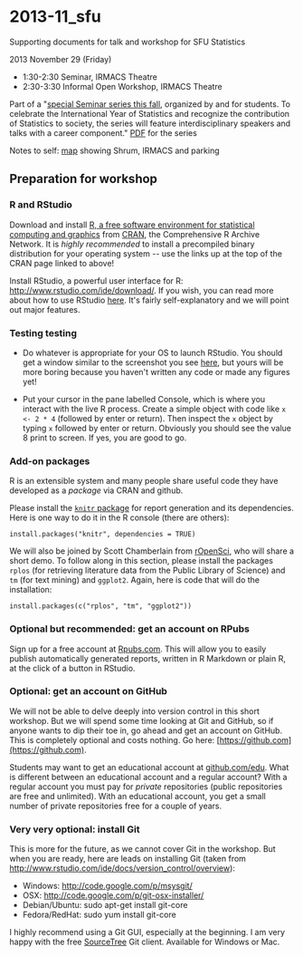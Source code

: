 2013-11_sfu
===========

Supporting documents for talk and workshop for SFU Statistics

2013 November 29 (Friday)  

  * 1:30-2:30 Seminar, IRMACS Theatre
  * 2:30-3:30 Informal Open Workshop, IRMACS Theatre

Part of a "[special Seminar series this fall](http://stat.sfu.ca/news/fallseminar.html), organized by and for students. To celebrate the International Year of Statistics and recognize the contribution of Statistics to society, the series will feature interdisciplinary speakers and talks with a career component." [PDF](http://stat.sfu.ca/content/dam/sfu/stat/news/seminar2013Fall.pdf) for the series

Notes to self: [map](http://www.sfu.ca/content/dam/sfu/parking/images/Parking%20Map%20-%20Burnaby%20Campus.pdf) showing Shrum, IRMACS and parking

## Preparation for workshop

### R and RStudio

Download and install [R, a free software environment for statistical computing and graphics](http://www.r-project.org) from [CRAN](http://cran.rstudio.com), the Comprehensive R Archive Network. It is _highly recommended_ to install a precompiled binary distribution for your operating system -- use the links up at the top of the CRAN page linked to above!

Install RStudio, a powerful user interface for R: <http://www.rstudio.com/ide/download/>. If you wish, you can read more about how to use RStudio [here](http://www.rstudio.com/ide/docs/). It's fairly self-explanatory and we will point out major features.

### Testing testing

* Do whatever is appropriate for your OS to launch RStudio. You should get a window similar to the screenshot you see [here](http://www.rstudio.com/ide/), but yours will be more boring because you haven't written any code or made any figures yet!

* Put your cursor in the pane labelled Console, which is where you interact with the live R process. Create a simple object with code like `x <- 2 * 4` (followed by enter or return). Then inspect the `x` object by typing `x` followed by enter or return. Obviously you should see the value 8 print to screen. If yes, you are good to go.

### Add-on packages

R is an extensible system and many people share useful code they have developed as a _package_ via CRAN and github.

Please install the [`knitr` package](http://yihui.name/knitr/) for report generation and its dependencies. Here is one way to do it in the R console (there are others):

```
install.packages("knitr", dependencies = TRUE)
```

We will also be joined by Scott Chamberlain from [rOpenSci](http://ropensci.org), who will share a short demo. To follow along in this section, please install the packages `rplos` (for retrieving literature data from the Public Library of Science) and `tm` (for text mining) and `ggplot2`. Again, here is code that will do the installation:

```
install.packages(c("rplos", "tm", "ggplot2"))
```

### Optional but recommended: get an account on RPubs

Sign up for a free account at [Rpubs.com](http://rpubs.com). This will allow you to easily publish automatically generated reports, written in R Markdown or plain R, at the click of a button in RStudio.

### Optional: get an account on GitHub

We will not be able to delve deeply into version control in this short workshop. But we will spend some time looking at Git and GitHub, so if anyone wants to dip their toe in, go ahead and get an account on GitHub. This is completely optional and costs nothing. Go here: [https://github.com](https://github.com).

Students may want to get an educational account at [github.com/edu](https://github.com/edu). What is different between an educational account and a regular account? With a regular account you must pay for *private* repositories (public repositories are free and unlimited). With an educational account, you get a small number of private repositories free for a couple of years.

### Very very optional: install Git

This is more for the future, as we cannot cover Git in the workshop. But when you are ready, here are leads on installing Git (taken from <http://www.rstudio.com/ide/docs/version_control/overview>):
  * Windows: http://code.google.com/p/msysgit/
  * OSX: http://code.google.com/p/git-osx-installer/
  * Debian/Ubuntu: sudo apt-get install git-core
  * Fedora/RedHat: sudo yum install git-core

I highly recommend using a Git GUI, especially at the beginning. I am very happy with the free [SourceTree](http://www.sourcetreeapp.com) Git client. Available for Windows or Mac.
